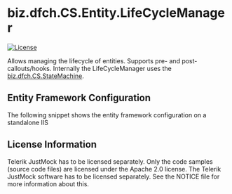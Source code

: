 # biz.dfch.CS.Entity.LifeCycleManager
[![License](https://img.shields.io/badge/license-Apache%20License%202.0-blue.svg)](https://github.com/dfensgmbh/biz.dfch.CS.Entity.LifeCycleManager/blob/master/LICENSE)

Allows managing the lifecycle of entities. Supports pre- and post-callouts/hooks. Internally the LifeCycleManager uses the [biz.dfch.CS.StateMachine](https://github.com/dfensgmbh/biz.dfch.CS.StateMachine).

## Entity Framework Configuration

The following snippet shows the entity framework configuration on a standalone IIS

  <entityFramework>
    <defaultConnectionFactory type="System.Data.Entity.Infrastructure.SqlConnectionFactory, EntityFramework">
      <parameters>
        <parameter value="Server=.\SQLEXPRESS;User ID=userId;Password=password;Database=Test;" />
      </parameters>
    </defaultConnectionFactory>
    <providers>
      <provider invariantName="System.Data.SqlClient" type="System.Data.Entity.SqlServer.SqlProviderServices, EntityFramework.SqlServer" />
    </providers>
  </entityFramework>
  

## License Information

Telerik JustMock has to be licensed separately. Only the code samples (source code files) are licensed under the Apache 2.0 license. The Telerik JustMock software has to be licensed separately. See the NOTICE file for more information about this.
